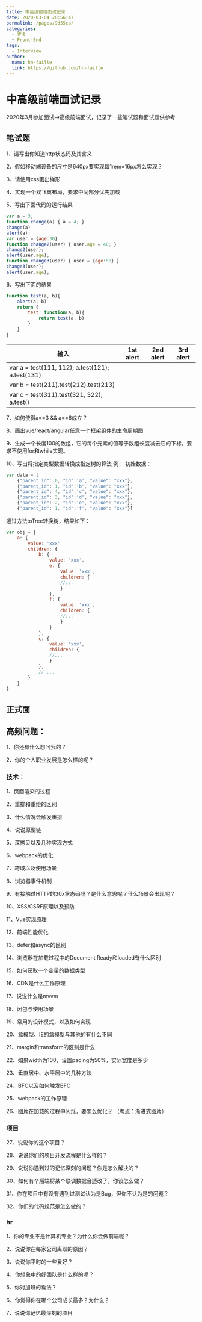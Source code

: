 ```yaml
---
title: 中高级前端面试记录
date: 2020-03-04 20:56:47
permalink: /pages/9d55ca/
categories:
  - 更多
  - Front-End
tags:
  - Interview
author:
  name: hn-failte
  link: https://github.com/hn-failte
---
```


# 中高级前端面试记录

2020年3月参加面试中高级前端面试，记录了一些笔试题和面试题供参考

## 笔试题

1、请写出你知道http状态码及其含义

2、假如移动端设备的尺寸是640px要实现每1rem=16px怎么实现？

3、请使用css画出梯形

4、实现一个双飞翼布局，要求中间部分优先加载

5、写出下面代码的运行结果

```js
var a = 3;
function change(a) { a = 4; }
change(a)
alert(a);
var user = {age:30}
function change2(user) { user.age = 40; }
change2(user);
alert(user.age);
function change3(user) { user = {age:50} }
change3(user);
alert(user.age);
```

6、写出下面的结果
```js
function test(a, b){
    alert(a, b)
    return {
        test: function(a, b){
            return test(a, b)
        }
    }
}
```
| 输入                                             | 1st alert | 2nd alert | 3rd alert |
| ------------------------------------------------ | --------- | --------- | --------- |
| var a = test(111, 112); a.test(121); a.test(131) |           |           |           |
| var b = test(211).test(212).test(213)            |           |           |           |
| var c = test(311).test(321, 322); a.test()       |           |           |           |

7、如何使得a==3 && a==6成立？

8、画出vue/react/angular任意一个框架组件的生命周期图

9、生成一个长度100的数组，它的每个元素的值等于数组长度减去它的下标。要求不使用for和while实现。

10、写出将指定类型数据转换成指定树的算法
例：
初始数据：
```js
var data = [
    {"parent_id": 0, "id":'a', "value": "xxx"},
    {"parent_id": 1, "id":'b', "value": "xxx"},
    {"parent_id": 4, "id":'c', "value": "xxx"},
    {"parent_id": 3, "id":'d', "value": "xxx"},
    {"parent_id": 2, "id":'e', "value": "xxx"},
    {"parent_id": 1, "id":'f', "value": "xxx"}]

```
通过方法toTree转换树，结果如下：
```js
var obj = {
    a: {
        value: 'xxx'
        children: {
            b: {
                value: 'xxx',
                e: {
                    value: 'xxx',
                    children: {
                    //...
                    }
                },
                f: {
                    value: 'xxx',
                    children: {
                    //...
                    }
                }
            },
            c: {
                value: 'xxx',
                children: {
                //...
                }
            },
            // ...
        }
    }
}
```

## 正式面

## 高频问题：

1、你还有什么想问我的？

2、你的个人职业发展是怎么样的呢？

### 技术：

1、页面渲染的过程

2、重排和重绘的区别

3、什么情况会触发重排

4、说说原型链

5、深拷贝以及几种实现方式

6、webpack的优化

7、跨域以及使用场景

8、浏览器事件机制

9、有接触过HTTP的30x状态码吗？是什么意思呢？什么场景会出现呢？

10、XSS/CSRF原理以及预防

11、Vue实现原理

12、前端性能优化

13、defer和async的区别

14、浏览器在加载过程中的Document Ready和loaded有什么区别

15、如何获取一个变量的数据类型

16、CDN是什么工作原理

17、说说什么是mvvm

18、闭包与使用场景

19、常用的设计模式，以及如何实现

20、盒模型、IE的盒模型与其他的有什么不同

21、margin和transform的区别是什么

22、如果width为100，设置pading为50%，实际宽度是多少

23、垂直居中、水平居中的几种方法

24、BFC以及如何触发BFC

25、webpack的工作原理

26、图片在加载的过程中闪烁，要怎么优化？
（考点：渐进式图片）

### 项目

27、说说你的这个项目？

28、说说你们的项目开发流程是什么样的？

29、说说你遇到过的记忆深刻的问题？你是怎么解决的？

30、如何有个后端将某个联调数据合适改了，你该怎么做？

31、你在项目中有没有遇到过测试认为是Bug，但你不认为是的问题？

32、你们的代码规范是怎么做的？

### hr

1、你的专业不是计算机专业？为什么你会做前端呢？

2、说说你在每家公司离职的原因？

3、说说你平时的一些爱好？

4、你想象中的好团队是什么样的呢？

5、你对加班的看法？

6、你觉得你在哪个公司成长最多？为什么？

7、说说你记忆最深刻的项目
